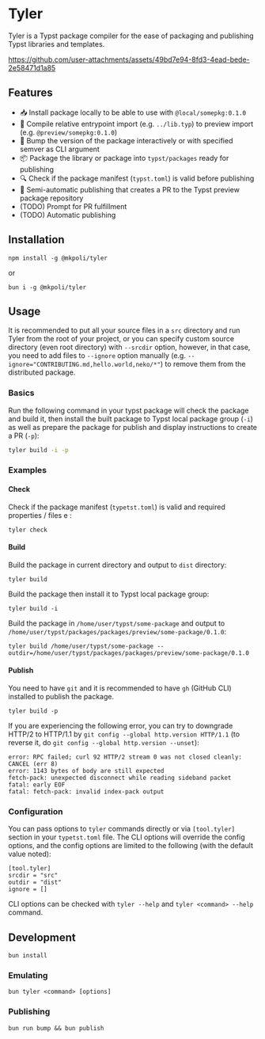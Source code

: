 # Tyler

Tyler is a Typst package compiler for the ease of packaging and publishing Typst libraries and templates.

https://github.com/user-attachments/assets/49bd7e94-8fd3-4ead-bede-2e58471d1a85

## Features

- 📥 Install package locally to be able to use with `@local/somepkg:0.1.0`
- 📄 Compile relative entrypoint import (e.g. `../lib.typ`) to preview import (e.g. `@preview/somepkg:0.1.0`)
- 🔄 Bump the version of the package interactively or with specified semver as CLI argument
- 📦 Package the library or package into `typst/packages` ready for publishing
- 🔍 Check if the package manifest (`typst.toml`) is valid before publishing
- 🚀 Semi-automatic publishing that creates a PR to the Typst preview package repository
- (TODO) Prompt for PR fulfillment
- (TODO) Automatic publishing

## Installation

```
npm install -g @mkpoli/tyler
```

or

```
bun i -g @mkpoli/tyler
```

## Usage

It is recommended to put all your source files in a `src` directory and run Tyler from the root of your project, or you can specify custom source directory (even root directory) with `--srcdir` option, however, in that case, you need to add files to `--ignore` option manually (e.g. `--ignore="CONTRIBUTING.md,hello.world,neko/*"`) to remove them from the distributed package.

### Basics

Run the following command in your typst package will check the package and build it, then install the built package to Typst local package group (`-i`) as well as prepare the package for publish and display instructions to create a PR (`-p`):

```bash
tyler build -i -p
```

### Examples

#### Check

Check if the package manifest (`typetst.toml`) is valid and required properties / files e   :

```
tyler check
```

#### Build

Build the package in current directory and output to `dist` directory:

```
tyler build
```

Build the package then install it to Typst local package group:

```
tyler build -i
```

Build the package in `/home/user/typst/some-package` and output to `/home/user/typst/packages/packages/preview/some-package/0.1.0`:

```
tyler build /home/user/typst/some-package --outdir=/home/user/typst/packages/packages/preview/some-package/0.1.0
```

#### Publish

You need to have `git` and it is recommended to have `gh` (GitHub CLI) installed to publish the package.

```
tyler build -p
```

If you are experiencing the following error, you can try to downgrade HTTP/2 to HTTP/1.1 by `git config --global http.version HTTP/1.1` (to reverse it, do `git config --global http.version --unset`):

```
error: RPC failed; curl 92 HTTP/2 stream 0 was not closed cleanly: CANCEL (err 8)
error: 1143 bytes of body are still expected
fetch-pack: unexpected disconnect while reading sideband packet
fatal: early EOF
fatal: fetch-pack: invalid index-pack output
```

### Configuration

You can pass options to `tyler` commands directly or via `[tool.tyler]` section in your `typetst.toml` file. The CLI options will override the config options, and the config options are limited to the following (with the default value noted):

```
[tool.tyler]
srcdir = "src"
outdir = "dist"
ignore = []
```

CLI options can be checked with `tyler --help` and `tyler <command> --help` command.

## Development

```
bun install
```

### Emulating

```
bun tyler <command> [options]
```

### Publishing

```
bun run bump && bun publish
```
